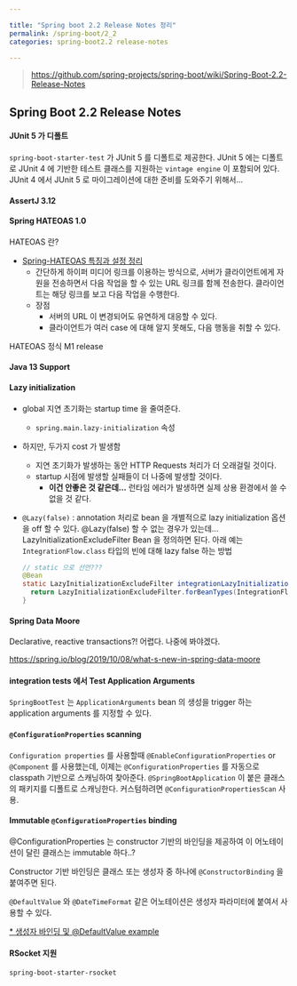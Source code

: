 ```yaml
---

title: "Spring boot 2.2 Release Notes 정리"
permalink: /spring-boot/2_2
categories: spring-boot2.2 release-notes

---
```


> https://github.com/spring-projects/spring-boot/wiki/Spring-Boot-2.2-Release-Notes

## Spring Boot 2.2 Release Notes

#### JUnit 5 가 디폴트

`spring-boot-starter-test` 가 JUnit 5 를 디폴트로 제공한다. JUnit 5 에는 디폴트로 JUnit 4 에 기반한 테스트 클래스를 지원하는 `vintage engine` 이 포함되어 있다. JUnit 4 에서 JUnit 5 로 마이그레이션에 대한 준비를 도와주기 위해서...

#### AssertJ 3.12

#### Spring HATEOAS 1.0

HATEOAS 란?

* [Spring-HATEOAS 특징과 설정 정리](https://otrodevym.tistory.com/entry/Spring-HATEOAS-특징과-설정-정리)
  * 간단하게 하이퍼 미디어 링크를 이용하는 방식으로, 서버가 클라이언트에게 자원을 전송하면서 다음 작업을 할 수 있는 URL 링크를 함께 전송한다. 클라이언트는 해당 링크를 보고 다음 작업을 수행한다.
  * 장점
    * 서버의 URL 이 변경되어도 유연하게 대응할 수 있다.
    * 클라이언트가 여러 case 에 대해 알지 못해도, 다음 행동을 취할 수 있다.

HATEOAS 정식 M1 release

#### Java 13 Support

#### Lazy initialization

* global 지연 초기화는 startup time 을 줄여준다.

  * `spring.main.lazy-initialization` 속성

* 하지만, 두가지 cost 가 발생함

  * 지연 초기화가 발생하는 동안 HTTP Requests 처리가 더 오래걸릴 것이다.
  * startup 시점에 발생할 실패들이 더 나중에 발생할 것이다.
    * **이건 안좋은 것 같은데...** 런타임 에러가 발생하면 실제 상용 환경에서 쓸 수 없을 것 같다.

* `@Lazy(false)` : annotation 처리로 bean 을 개별적으로 lazy initialization 옵션을 off 할 수 있다. @Lazy(false) 할 수 없는 경우가 있는데... LazyInitializationExcludeFilter Bean 을 정의하면 된다. 아래 예는 `IntegrationFlow.class` 타입의 빈에 대해 lazy false 하는 방법

  ```java
  // static 으로 선언???
  @Bean
  static LazyInitializationExcludeFilter integrationLazyInitialization() {
    return LazyInitializationExcludeFilter.forBeanTypes(IntegrationFlow.class);
  }
  ```

#### Spring Data Moore

Declarative, reactive transactions?! 어렵다. 나중에 봐야겠다.

https://spring.io/blog/2019/10/08/what-s-new-in-spring-data-moore

#### integration tests 에서 Test Application Arguments

`SpringBootTest` 는 `ApplicationArguments` bean 의 생성을 trigger 하는 application arguments 를 지정할 수 있다.

#### `@ConfigurationProperties` scanning

`Configuration properties` 를 사용할때 `@EnableConfigurationProperties` or `@Component` 를 사용했는데, 이제는 `@ConfigurationProperties` 를 자동으로 classpath 기반으로 스캐닝하여 찾아준다. `@SpringBootApplication` 이 붙은 클래스의 패키지를 디폴트로 스캐닝한다. 커스텀하려면 `@ConfigurationPropertiesScan` 사용.

#### Immutable `@ConfigurationProperties` binding

@ConfigurationProperties 는 constructor 기반의 바인딩을 제공하여 이 어노테이션이 달린 클래스는 immutable 하다..?

Constructor 기반 바인딩은 클래스 또는 생성자 중 하나에 `@ConstructorBinding` 을 붙여주면 된다.

`@DefaultValue` 와 `@DateTimeFormat` 같은 어노테이션은 생성자 파라미터에 붙여서 사용할 수 있다. 

[* 생성자 바인딩 및 @DefaultValue example](https://docs.spring.io/spring-boot/docs/2.2.0.RELEASE/reference/html/spring-boot-features.html#boot-features-external-config-constructor-binding)

#### RSocket 지원

`spring-boot-starter-rsocket`